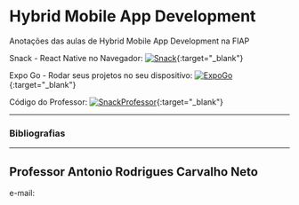 # Hybrid Mobile App Development

Anotações das aulas de Hybrid Mobile App Development na FIAP

Snack - React Native no Navegador: [![Snack](https://img.shields.io/badge/Snack-purple)](https://snack.expo.dev/){:target="_blank"}

Expo Go - Rodar seus projetos no seu dispositivo: [![ExpoGo](https://img.shields.io/badge/ExpoGo-blue)](https://expo.dev/client){:target="_blank"}

Código do Professor: [![SnackProfessor](https://img.shields.io/badge/Snack-Professor-purple)](https://snack.expo.dev/@profantonio/2tdst-aula1-ex1){:target="_blank"}

---

### Bibliografias

---

## Professor Antonio Rodrigues Carvalho Neto

e-mail: